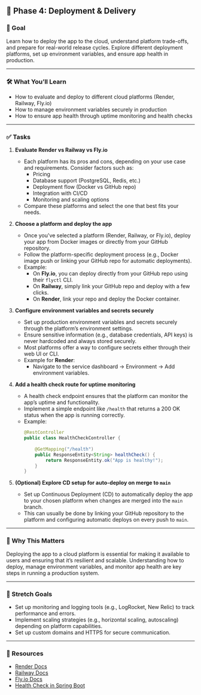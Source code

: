 ## 📄 Phase 4: Deployment & Delivery

### 🎯 Goal
Learn how to deploy the app to the cloud, understand platform trade-offs, and prepare for real-world release cycles. Explore different deployment platforms, set up environment variables, and ensure app health in production.

---

### 🛠️ What You’ll Learn
- How to evaluate and deploy to different cloud platforms (Render, Railway, Fly.io)
- How to manage environment variables securely in production
- How to ensure app health through uptime monitoring and health checks

---

### ✅ Tasks

1. **Evaluate Render vs Railway vs Fly.io**
    - Each platform has its pros and cons, depending on your use case and requirements. Consider factors such as:
        - Pricing
        - Database support (PostgreSQL, Redis, etc.)
        - Deployment flow (Docker vs GitHub repo)
        - Integration with CI/CD
        - Monitoring and scaling options
    - Compare these platforms and select the one that best fits your needs.

2. **Choose a platform and deploy the app**
    - Once you've selected a platform (Render, Railway, or Fly.io), deploy your app from Docker images or directly from your GitHub repository.
    - Follow the platform-specific deployment process (e.g., Docker image push or linking your GitHub repo for automatic deployments).
    - Example:
        - On **Fly.io**, you can deploy directly from your GitHub repo using their `flyctl` CLI.
        - On **Railway**, simply link your GitHub repo and deploy with a few clicks.
        - On **Render**, link your repo and deploy the Docker container.

3. **Configure environment variables and secrets securely**
    - Set up production environment variables and secrets securely through the platform’s environment settings.
    - Ensure sensitive information (e.g., database credentials, API keys) is never hardcoded and always stored securely.
    - Most platforms offer a way to configure secrets either through their web UI or CLI.
    - Example for **Render**:
        - Navigate to the service dashboard → Environment → Add environment variables.

4. **Add a health check route for uptime monitoring**
    - A health check endpoint ensures that the platform can monitor the app’s uptime and functionality.
    - Implement a simple endpoint like `/health` that returns a 200 OK status when the app is running correctly.
    - Example:
      ```java
      @RestController
      public class HealthCheckController {
 
          @GetMapping("/health")
          public ResponseEntity<String> healthCheck() {
              return ResponseEntity.ok("App is healthy!");
          }
      }
      ```

5. **(Optional) Explore CD setup for auto-deploy on merge to `main`**
    - Set up Continuous Deployment (CD) to automatically deploy the app to your chosen platform when changes are merged into the `main` branch.
    - This can usually be done by linking your GitHub repository to the platform and configuring automatic deploys on every push to `main`.

---

### 🧠 Why This Matters
Deploying the app to a cloud platform is essential for making it available to users and ensuring that it’s resilient and scalable. Understanding how to deploy, manage environment variables, and monitor app health are key steps in running a production system.

---

### 🚀 Stretch Goals
- Set up monitoring and logging tools (e.g., LogRocket, New Relic) to track performance and errors.
- Implement scaling strategies (e.g., horizontal scaling, autoscaling) depending on platform capabilities.
- Set up custom domains and HTTPS for secure communication.

---

### 📎 Resources
- [Render Docs](https://render.com/docs)
- [Railway Docs](https://docs.railway.app/)
- [Fly.io Docs](https://fly.io/docs/)
- [Health Check in Spring Boot](https://docs.spring.io/spring-boot/docs/current/reference/html/production-ready-features.html#production-ready-health)
